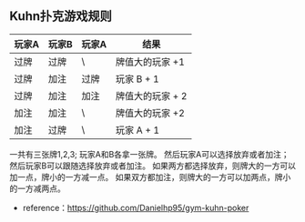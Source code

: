 
## Kuhn扑克游戏规则

| 玩家A | 玩家B | 玩家A | 结果 |
| --- | --- | --- | --- |
| 过牌 | 过牌 | \ |  牌值大的玩家 +1|
| 过牌 | 加注 | 过牌 |  玩家 B + 1|
| 过牌 | 加注 | 加注 |  牌值大的玩家 + 2|
| 加注 | 加注 | \ |  牌值大的玩家 +2|
| 加注 | 过牌 | \ |  玩家 A + 1 |

一共有三张牌1,2,3; 
玩家A和B各拿一张牌。 然后玩家A可以选择放弃或者加注； 
然后玩家B可以跟随选择放弃或者加注。 
如果两方都选择放弃，则牌大的一方可以加一点，牌小的一方减一点。 
如果双方都加注，则牌大的一方可以加两点，牌小的一方减两点。

- reference：https://github.com/Danielhp95/gym-kuhn-poker